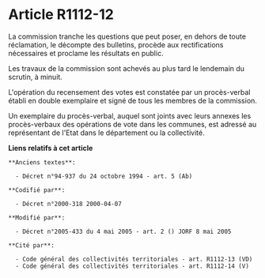 # Article R1112-12

La commission tranche les questions que peut poser, en dehors de toute réclamation, le décompte des bulletins, procède aux
rectifications nécessaires et proclame les résultats en public.

Les travaux de la commission sont achevés au plus tard le lendemain du scrutin, à minuit.

L'opération du recensement des votes est constatée par un procès-verbal établi en double exemplaire et signé de tous les
membres de la commission.

Un exemplaire du procès-verbal, auquel sont joints avec leurs annexes les procès-verbaux des opérations de vote dans les
communes, est adressé au représentant de l'Etat dans le département ou la collectivité.

**Liens relatifs à cet article**

	**Anciens textes**:

	  - Décret n°94-937 du 24 octobre 1994 - art. 5 (Ab)

	**Codifié par**:

	  - Décret n°2000-318 2000-04-07

	**Modifié par**:

	  - Décret n°2005-433 du 4 mai 2005 - art. 2 () JORF 8 mai 2005

	**Cité par**:

	  - Code général des collectivités territoriales - art. R1112-13 (VD)
	  - Code général des collectivités territoriales - art. R1112-14 (V)
